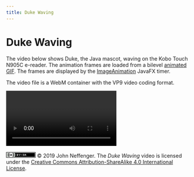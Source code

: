 ```yaml
---
title: Duke Waving
---
```


# Duke Waving

The video below shows Duke, the Java mascot, waving on the Kobo Touch N905C e-reader. The animation frames are loaded from a bilevel [animated GIF](https://github.com/jgneff/gif-duke). The frames are displayed by the [ImageAnimation](https://github.com/jgneff/epd-javafx/blob/master/src/org/status6/epd/javafx/ImageAnimation.java) JavaFX timer.

The video file is a WebM container with the VP9 video coding format.

<video src="videos/duke-2019-03-22.webm" controls>
<p><em>To watch the video, your browser must support the WebM format with VP9 encoding.</em></p>
</video>

[![CC BY-SA 4.0](images/by-sa.png)](http://creativecommons.org/licenses/by-sa/4.0/) © 2019 John Neffenger. The *Duke Waving* video is licensed under the [Creative Commons Attribution-ShareAlike 4.0 International License](http://creativecommons.org/licenses/by-sa/4.0/).
